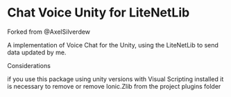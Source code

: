 # Chat Voice Unity for LiteNetLib

Forked from @AxelSilverdew

A implementation of Voice Chat for the Unity, using the LiteNetLib to send data updated by me.

Considerations

if you use this package using unity versions with Visual Scripting installed it is necessary to remove or remove Ionic.Zlib from the project plugins folder
